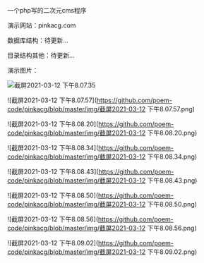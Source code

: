 一个php写的二次元cms程序 

演示网站：pinkacg.com 

数据库结构：待更新... 

目录结构其他：待更新...

演示图片：

![截屏2021-03-12 下午8.07.35](https://fontawesome.catacg.cn/post_img/1/2020/07/1-476d89a143c644d4be953da3ece86635.png)

![截屏2021-03-12 下午8.07.57](https://github.com/poem-code/pinkacg/blob/master/img/截屏2021-03-12 下午8.07.57.png)

![截屏2021-03-12 下午8.08.20](https://github.com/poem-code/pinkacg/blob/master/img/截屏2021-03-12 下午8.08.20.png)

![截屏2021-03-12 下午8.08.34](https://github.com/poem-code/pinkacg/blob/master/img/截屏2021-03-12 下午8.08.34.png)

![截屏2021-03-12 下午8.08.43](https://github.com/poem-code/pinkacg/blob/master/img/截屏2021-03-12 下午8.08.43.png)

![截屏2021-03-12 下午8.08.50](https://github.com/poem-code/pinkacg/blob/master/img/截屏2021-03-12 下午8.08.50.png)

![截屏2021-03-12 下午8.08.56](https://github.com/poem-code/pinkacg/blob/master/img/截屏2021-03-12 下午8.08.56.png)

![截屏2021-03-12 下午8.09.02](https://github.com/poem-code/pinkacg/blob/master/img/截屏2021-03-12 下午8.09.02.png)

